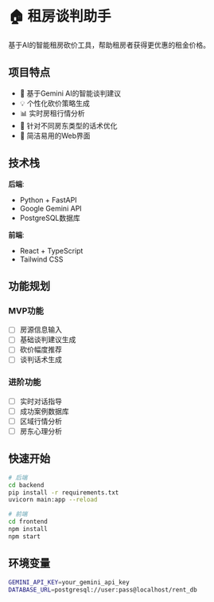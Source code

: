 # 🏠 租房谈判助手

基于AI的智能租房砍价工具，帮助租房者获得更优惠的租金价格。

## 项目特点

- 🤖 基于Gemini AI的智能谈判建议
- 💡 个性化砍价策略生成  
- 📊 实时房租行情分析
- 🎯 针对不同房东类型的话术优化
- 📱 简洁易用的Web界面

## 技术栈

**后端**:
- Python + FastAPI
- Google Gemini API
- PostgreSQL数据库

**前端**:
- React + TypeScript
- Tailwind CSS

## 功能规划

### MVP功能
- [ ] 房源信息输入
- [ ] 基础谈判建议生成
- [ ] 砍价幅度推荐
- [ ] 谈判话术生成

### 进阶功能
- [ ] 实时对话指导
- [ ] 成功案例数据库
- [ ] 区域行情分析
- [ ] 房东心理分析

## 快速开始

```bash
# 后端
cd backend
pip install -r requirements.txt
uvicorn main:app --reload

# 前端
cd frontend  
npm install
npm start
```

## 环境变量

```bash
GEMINI_API_KEY=your_gemini_api_key
DATABASE_URL=postgresql://user:pass@localhost/rent_db
```